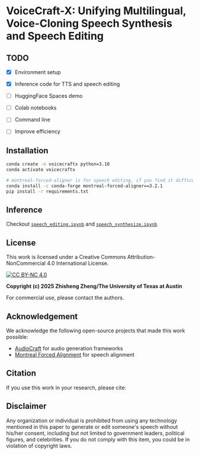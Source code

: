 # VoiceCraft-X: Unifying Multilingual, Voice-Cloning Speech Synthesis and Speech Editing

## TODO
- [x] Environment setup
- [x] Inference code for TTS and speech editing
- [ ] HuggingFace Spaces demo
- [ ] Colab notebooks
- [ ] Command line
- [ ] Improve efficiency


## Installation
```bash
conda create -n voicecraftx python=3.10
conda activate voicecraftx

# montreal-forced-aligner is for speech editing, if you find it difficult to install, you can ignore it.
conda install -c conda-forge montreal-forced-aligner==3.2.1 
pip install -r requirements.txt
```

## Inference
Checkout [`speech_editing.ipynb`](./src/inference/speech_editing.ipynb) and [`speech_synthesize.ipynb`](./src/inference/speech_synthesize.ipynb)


## License
This work is licensed under a Creative Commons Attribution-NonCommercial 4.0 International License.

[![CC BY-NC 4.0](https://img.shields.io/badge/License-CC%20BY--NC%204.0-lightgrey.svg)](http://creativecommons.org/licenses/by-nc/4.0/)

**Copyright (c) 2025 Zhisheng Zheng/The University of Texas at Austin**

For commercial use, please contact the authors.

## Acknowledgement
We acknowledge the following open-source projects that made this work possible:
- [AudioCraft](https://github.com/facebookresearch/audiocraft) for audio generation frameworks
- [Montreal Forced Alignment](https://github.com/MontrealCorpusTools/Montreal-Forced-Alignment) for speech alignment

## Citation
If you use this work in your research, please cite:


## Disclaimer
Any organization or individual is prohibited from using any technology mentioned in this paper to generate or edit someone's speech without his/her consent, including but not limited to government leaders, political figures, and celebrities. If you do not comply with this item, you could be in violation of copyright laws.